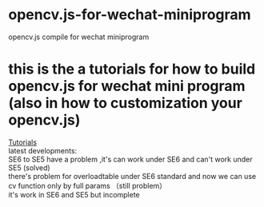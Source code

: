 # opencv.js-for-wechat-miniprogram
opencv.js compile for wechat miniprogram
# this is the a tutorials for how to build opencv.js for wechat mini program (also in how to customization your opencv.js)
[Tutorials](https://github.com/aoxipo/opencv.js-for-wechat-miniprogram/blob/main/opencv.js-for-wechat-miniprogram.md)
<br/>
latest developments:<br/>
SE6 to SE5 have a problem ,it's can work under SE6 and can't work under SE5 (solved) 
<br/>
there's problem for overloadtable under SE6 standard and now we can use cv function only by full params （still problem）
<br/>
it's work in SE6 and SE5 but incomplete 

